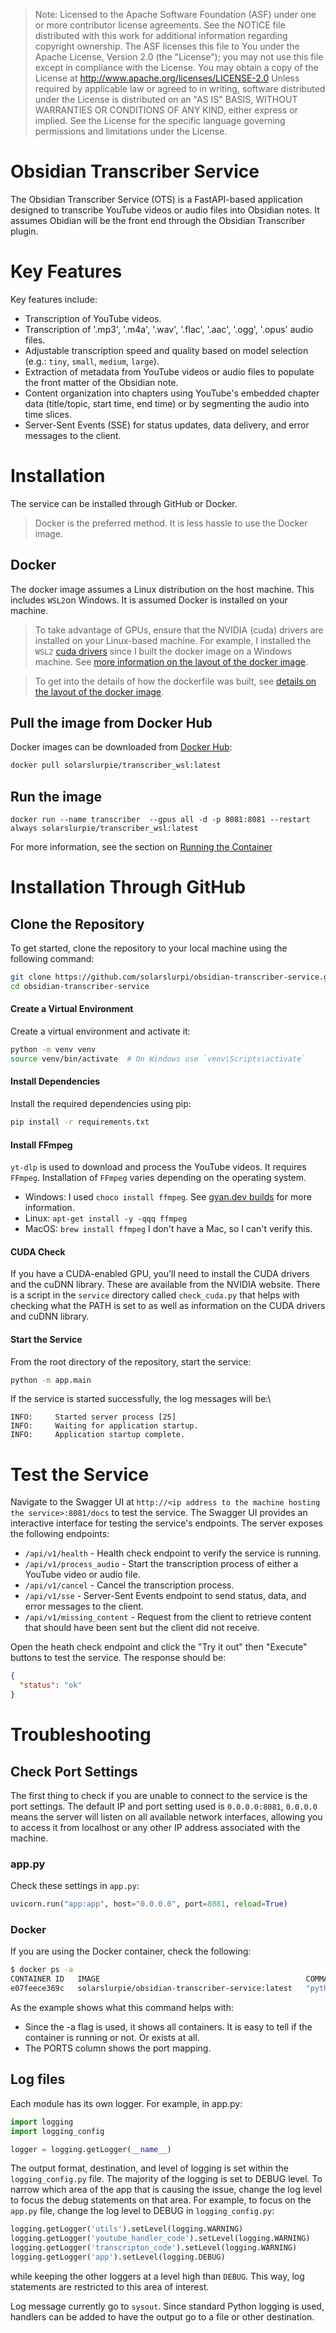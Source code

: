 
> Note: Licensed to the Apache Software Foundation (ASF) under one or more contributor license agreements.  See the NOTICE file distributed with this work for additional information regarding copyright ownership.
The ASF licenses this file to You under the Apache License, Version 2.0 (the "License"); you may not use this file except in compliance with the License.  You may obtain a copy of the License at http://www.apache.org/licenses/LICENSE-2.0 Unless required by applicable law or agreed to in writing, software distributed under the License is distributed on an "AS IS" BASIS, WITHOUT WARRANTIES OR CONDITIONS OF ANY KIND, either express or implied.  See the License for the specific language governing permissions and limitations under the License.

# Obsidian Transcriber Service
The Obsidian Transcriber Service (OTS) is a FastAPI-based application designed to transcribe YouTube videos or audio files into Obsidian notes. It assumes Obidian will be the front end through the Obsidian Transcriber plugin.

# Key Features
Key features include:
- Transcription of YouTube videos.
- Transcription of '.mp3', '.m4a', '.wav', '.flac', '.aac', '.ogg', '.opus' audio files.
- Adjustable transcription speed and quality based on model selection (e.g.: `tiny`, `small`, `medium`, `large`).
- Extraction of metadata from YouTube videos or audio files to populate the front matter of the Obsidian note.
- Content organization into chapters using YouTube's embedded chapter data (title/topic, start time, end time) or by segmenting the audio into time slices.
- Server-Sent Events (SSE) for status updates, data delivery, and error messages to the client.

# Installation
The service can be installed through GitHub or Docker.
> Docker is the preferred method.  It is less hassle to use the Docker image.

## Docker

The docker image assumes a Linux distribution on the host machine. This includes `WSL2`on Windows.  It is assumed Docker is installed on your machine.

> To take advantage of GPUs, ensure that the NVIDIA (cuda) drivers are installed on your Linux-based machine.  For example, I installed the `WSL2` [cuda drivers](https://developer.nvidia.com/cuda/wsl) since I built the docker image on a Windows machine.  See [more information on the layout of the docker image](docs\README_Linux_Dockerfile_tldr.md).

> To get into the details of how the dockerfile was built, see [details on the layout of the docker image](/docs/README_Windows_Dockerfile_tldr.md).

## Pull the image from Docker Hub
Docker images can be downloaded from [Docker Hub](https://hub.docker.com/repository/docker/solarslurpie/transcriber_wsl/general):
```sh
docker pull solarslurpie/transcriber_wsl:latest
```
## Run the image
`docker run --name transcriber  --gpus all -d -p 8081:8081 --restart always solarslurpie/transcriber_wsl:latest`

For more information, see the section on [Running the Container](/docs/README_Linux_Dockerfile_tldr.md#running-the-container)

# Installation Through GitHub

## Clone the Repository
To get started, clone the repository to your local machine using the following command:
```sh
git clone https://github.com/solarslurpi/obsidian-transcriber-service.git
cd obsidian-transcriber-service
```
#### Create a Virtual Environment
Create a virtual environment and activate it:
```sh
python -m venv venv
source venv/bin/activate  # On Windows use `venv\Scripts\activate`
```
#### Install Dependencies
Install the required dependencies using pip:
```sh
pip install -r requirements.txt
```
#### Install FFmpeg
`yt-dlp` is used to download and process the YouTube videos. It requires `FFmpeg`.  Installation of `FFmpeg` varies depending on the operating system.
- Windows: I used `choco install ffmpeg`.  See [gyan.dev builds](https://www.gyan.dev/ffmpeg/builds/) for more information.
- Linux: `apt-get install -y -qqq ffmpeg`
- MacOS: `brew install ffmpeg` I don't have a Mac, so I can't verify this.

#### CUDA Check
If you have a CUDA-enabled GPU, you'll need to install the CUDA drivers and the cuDNN library.  These are available from the NVIDIA website.  There is a script in the `service` directory called `check_cuda.py` that helps with checking what the PATH is set to as well as information on the CUDA drivers and cuDNN library.

#### Start the Service
From the root directory of the repository, start the service:
```sh
python -m app.main
```
If the service is started successfully, the log messages will be:\
```
INFO:     Started server process [25]
INFO:     Waiting for application startup.
INFO:     Application startup complete.
```

# Test the Service
Navigate to the Swagger UI at `http://<ip address to the machine hosting the service>:8081/docs` to test the service. The Swagger UI provides an interactive interface for testing the service's endpoints.  The server exposes the following endpoints:
- `/api/v1/health` - Health check endpoint to verify the service is running.
- `/api/v1/process_audio` - Start the transcription process of either a YouTube video or audio file.
- `/api/v1/cancel` - Cancel the transcription process.
- `/api/v1/sse` - Server-Sent Events endpoint to send status, data, and error messages to the client.
- `/api/v1/missing_content` - Request from the client to retrieve content that should have been sent but the client did not receive.

Open the heath check endpoint and click the "Try it out" then "Execute" buttons   to test the service. The response should be:
```json
{
  "status": "ok"
}
```


# Troubleshooting
## Check Port Settings
The first thing to check if you are unable to connect to the service is the port settings. The default IP and port setting used is `0.0.0.0:8081`,  `0.0.0.0` means the server will listen on all available network interfaces, allowing you to access it from localhost or any other IP address associated with the machine.
### app.py
Check these settings in `app.py`:
```python
uvicorn.run("app:app", host="0.0.0.0", port=8081, reload=True)
```
### Docker
If you are using the Docker container, check the following:
```sh
$ docker ps -a
CONTAINER ID   IMAGE                                              COMMAND               CREATED          STATUS          PORTS                    NAMES
e07feece369c   solarslurpie/obsidian-transcriber-service:latest   "python src/app.py"   46 minutes ago   Up 46 minutes   0.0.0.0:8081->8081/tcp   obsidian-transcriber-service
```
As the example shows what this command helps with:
- Since the -a flag is used, it shows all containers.  It is easy to tell if the container is running or not. Or exists at all.
- The PORTS column shows the port mapping.
## Log files
Each module has its own logger.  For example, in app.py:
```python
import logging
import logging_config

logger = logging.getLogger(__name__)
```
The output format, destination, and level of logging is set within the `logging_config.py` file.  The majority of the logging is set to DEBUG level.  To narrow which area of the app that is causing the issue, change the log level to focus the debug statements on that area.  For example, to focus on the `app.py` file, change the log level to DEBUG in `logging_config.py`:
```python
logging.getLogger('utils').setLevel(logging.WARNING)
logging.getLogger('youtube_handler_code').setLevel(logging.WARNING)
logging.getLogger('transcripton_code').setLevel(logging.WARNING)
logging.getLogger('app').setLevel(logging.DEBUG)
```
while keeping the other loggers at a level high than `DEBUG`. This way, log statements are restricted to this area of interest.

Log message currently go to `sysout`.  Since standard Python logging is used, handlers can be added to have the output go to a file or other destination.
